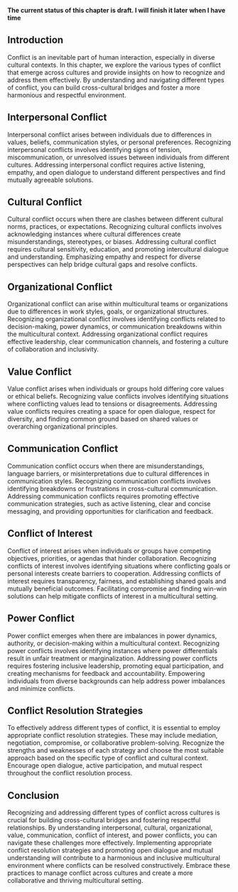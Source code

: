 **The current status of this chapter is draft. I will finish it later when I have time**

Introduction
------------

Conflict is an inevitable part of human interaction, especially in diverse cultural contexts. In this chapter, we explore the various types of conflict that emerge across cultures and provide insights on how to recognize and address them effectively. By understanding and navigating different types of conflict, you can build cross-cultural bridges and foster a more harmonious and respectful environment.

Interpersonal Conflict
----------------------

Interpersonal conflict arises between individuals due to differences in values, beliefs, communication styles, or personal preferences. Recognizing interpersonal conflicts involves identifying signs of tension, miscommunication, or unresolved issues between individuals from different cultures. Addressing interpersonal conflict requires active listening, empathy, and open dialogue to understand different perspectives and find mutually agreeable solutions.

Cultural Conflict
-----------------

Cultural conflict occurs when there are clashes between different cultural norms, practices, or expectations. Recognizing cultural conflicts involves acknowledging instances where cultural differences create misunderstandings, stereotypes, or biases. Addressing cultural conflict requires cultural sensitivity, education, and promoting intercultural dialogue and understanding. Emphasizing empathy and respect for diverse perspectives can help bridge cultural gaps and resolve conflicts.

Organizational Conflict
-----------------------

Organizational conflict can arise within multicultural teams or organizations due to differences in work styles, goals, or organizational structures. Recognizing organizational conflict involves identifying conflicts related to decision-making, power dynamics, or communication breakdowns within the multicultural context. Addressing organizational conflict requires effective leadership, clear communication channels, and fostering a culture of collaboration and inclusivity.

Value Conflict
--------------

Value conflict arises when individuals or groups hold differing core values or ethical beliefs. Recognizing value conflicts involves identifying situations where conflicting values lead to tensions or disagreements. Addressing value conflicts requires creating a space for open dialogue, respect for diversity, and finding common ground based on shared values or overarching organizational principles.

Communication Conflict
----------------------

Communication conflict occurs when there are misunderstandings, language barriers, or misinterpretations due to cultural differences in communication styles. Recognizing communication conflicts involves identifying breakdowns or frustrations in cross-cultural communication. Addressing communication conflicts requires promoting effective communication strategies, such as active listening, clear and concise messaging, and providing opportunities for clarification and feedback.

Conflict of Interest
--------------------

Conflict of interest arises when individuals or groups have competing objectives, priorities, or agendas that hinder collaboration. Recognizing conflicts of interest involves identifying situations where conflicting goals or personal interests create barriers to cooperation. Addressing conflicts of interest requires transparency, fairness, and establishing shared goals and mutually beneficial outcomes. Facilitating compromise and finding win-win solutions can help mitigate conflicts of interest in a multicultural setting.

Power Conflict
--------------

Power conflict emerges when there are imbalances in power dynamics, authority, or decision-making within a multicultural context. Recognizing power conflicts involves identifying instances where power differentials result in unfair treatment or marginalization. Addressing power conflicts requires fostering inclusive leadership, promoting equal participation, and creating mechanisms for feedback and accountability. Empowering individuals from diverse backgrounds can help address power imbalances and minimize conflicts.

Conflict Resolution Strategies
------------------------------

To effectively address different types of conflict, it is essential to employ appropriate conflict resolution strategies. These may include mediation, negotiation, compromise, or collaborative problem-solving. Recognize the strengths and weaknesses of each strategy and choose the most suitable approach based on the specific type of conflict and cultural context. Encourage open dialogue, active participation, and mutual respect throughout the conflict resolution process.

Conclusion
----------

Recognizing and addressing different types of conflict across cultures is crucial for building cross-cultural bridges and fostering respectful relationships. By understanding interpersonal, cultural, organizational, value, communication, conflict of interest, and power conflicts, you can navigate these challenges more effectively. Implementing appropriate conflict resolution strategies and promoting open dialogue and mutual understanding will contribute to a harmonious and inclusive multicultural environment where conflicts can be resolved constructively. Embrace these practices to manage conflict across cultures and create a more collaborative and thriving multicultural setting.
